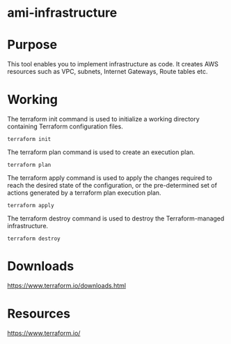 # ami-infrastructure
# Purpose
This tool enables you to implement infrastructure as code. It creates AWS resources such as VPC, subnets, Internet Gateways, Route tables etc.

# Working 

The terraform init command is used to initialize a working directory containing Terraform configuration files.
```
terraform init
```

The terraform plan command is used to create an execution plan.
```
terraform plan
```

The terraform apply command is used to apply the changes required to reach the desired state of the configuration, or the pre-determined set of actions generated by a terraform plan execution plan.
```
terraform apply
```

The terraform destroy command is used to destroy the Terraform-managed infrastructure.
```
terraform destroy
```

# Downloads

https://www.terraform.io/downloads.html

# Resources
https://www.terraform.io/